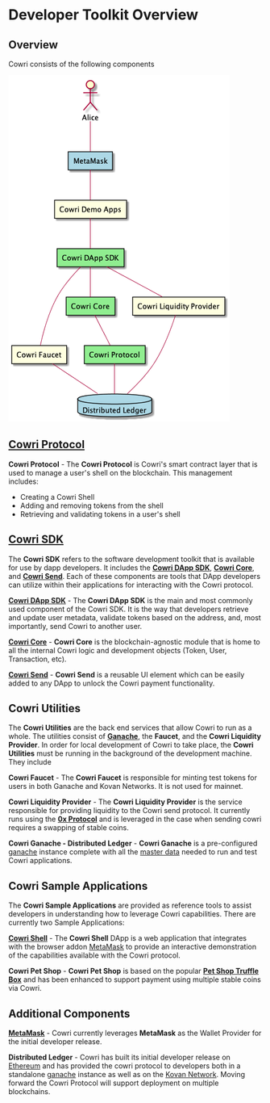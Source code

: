 # Developer Toolkit Overview

## Overview

Cowri consists of the following components

![Cowri Components](../.gitbook/assets/overview.png)

## [Cowri Protocol](https://github.com/cowri/shell-manager)

**Cowri Protocol** - The **Cowri Protocol** is Cowri's smart contract layer that is used to manage a user's shell on the blockchain. This management includes:

* Creating a Cowri Shell
* Adding and removing tokens from the shell
* Retrieving and validating tokens in a user's shell

## [Cowri SDK](https://github.com/cowri/cowri/tree/master/sdk)

The **Cowri SDK** refers to the software development toolkit that is available for use by dapp developers. It includes the [**Cowri DApp SDK**](https://github.com/cowri/cowri/tree/master/sdk/cowri-dapp-sdk), [**Cowri Core**](https://github.com/cowri/cowri/tree/master/sdk/cowri-core), and [**Cowri Send**](https://github.com/cowri/cowri/tree/master/sdk/cowri-send). Each of these components are tools that DApp developers can utilize within their applications for interacting with the Cowri protocol.

[**Cowri DApp SDK**](https://github.com/cowri/cowri/blob/master/sdk/cowri-dapp-sdk) - The **Cowri DApp SDK** is the main and most commonly used component of the Cowri SDK. It is the way that developers retrieve and update user metadata, validate tokens based on the address, and, most importantly, send Cowri to another user.

[**Cowri Core**](https://github.com/cowri/cowri/tree/master/sdk/cowri-core) - **Cowri Core** is the blockchain-agnostic module that is home to all the internal Cowri logic and development objects \(Token, User, Transaction, etc\).

[**Cowri Send**](https://github.com/cowri/cowri/tree/master/sdk/cowri-send) - **Cowri Send** is a reusable UI element which can be easily added to any DApp to unlock the Cowri payment functionality.

## Cowri Utilities

The **Cowri Utilities** are the back end services that allow Cowri to run as a whole. The utilities consist of [**Ganache**](https://www.trufflesuite.com/ganache), the **Faucet**, and the **Cowri Liquidity Provider**. In order for local development of Cowri to take place, the **Cowri Utilities** must be running in the background of the development machine. They include

**Cowri Faucet** - The **Cowri Faucet** is responsible for minting test tokens for users in both Ganache and Kovan Networks. It is not used for mainnet.

**Cowri Liquidity Provider** - The **Cowri Liquidity Provider** is the service responsible for providing liquidity to the Cowri send protocol. It currently runs using the [**0x Protocol**](https://0x.org/#) and is leveraged in the case when sending cowri requires a swapping of stable coins.

**Cowri Ganache - Distributed Ledger** - **Cowri Ganache** is a pre-configured [ganache](https://www.trufflesuite.com/ganache) instance complete with all the [master data](masterdata.md) needed to run and test Cowri applications.

## Cowri Sample Applications

The **Cowri Sample Applications** are provided as reference tools to assist developers in understanding how to leverage Cowri capabilities. There are currently two Sample Applications:

[**Cowri Shell**](https://github.com/cowri/cowri/tree/master/utilities/cowri-shell) - The **Cowri Shell** DApp is a web application that integrates with the browser addon [MetaMask](https://metamask.io/) to provide an interactive demonstration of the capabilities available with the Cowri protocol.

**Cowri Pet Shop** - **Cowri Pet Shop** is based on the popular [**Pet Shop Truffle Box**](https://www.trufflesuite.com/boxes/pet-shop) and has been enhanced to support payment using multiple stable coins via Cowri.

## Additional Components

[**MetaMask**](https://metamask.io/) - Cowri currently leverages **MetaMask** as the Wallet Provider for the initial developer release.

**Distributed Ledger** - Cowri has built its initial developer release on [Ethereum](https://www.ethereum.org/) and has provided the cowri protocol to developers both in a standalone [ganache](https://github.com/trufflesuite/ganache) instance as well as on the [Kovan Network](https://kovan-testnet.github.io/website/). Moving forward the Cowri Protocol will support deployment on multiple blockchains.

